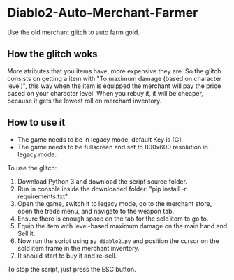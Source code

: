 # Diablo2-Auto-Merchant-Farmer


Use the old merchant glitch to auto farm gold.

## How the glitch woks
More atributes that you items have, more expensive they are.
So the glitch consists on getting a item with "To maximum damage (based on character level)", this way when the item is equipped the merchant will pay the price based on your character level.
When you rebuy it, it will be cheaper, because it gets the lowest roll on merchant inventory.


## How to use it

- The game needs to be in legacy mode, default Key is [G].
- The game needs to be fullscreen and set to 800x600 resolution in legacy mode.

To use the glitch:

1. Download Python 3 and download the script source folder.
2. Run in console inside the downloaded folder: "pip install -r requirements.txt".
3. Open the game, switch it to legacy mode, go to the merchant store, open the trade menu, and navigate to the weapon tab.
4. Ensure there is enough space on the tab for the sold item to go to.
5. Equip the item with level-based maximum damage on the main hand and Sell it.
6. Now run the script using ```py diablo2.py``` and position the cursor on the sold item frame in the merchant inventory.
7. It should start to buy it and re-sell.

To stop the script, just press the ESC button.
